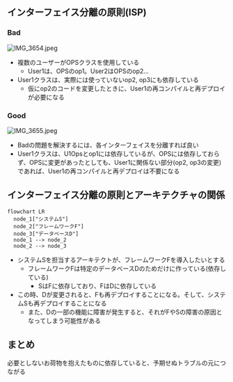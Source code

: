 ## インターフェイス分離の原則(ISP)

### Bad

![IMG_3654.jpeg](https://prod-files-secure.s3.us-west-2.amazonaws.com/42b16988-a5a8-437d-af8b-c8412ee1342b/c9eba254-4e0c-42c5-bd54-d4f09d6aeb81/IMG_3654.jpeg)

- 複数のユーザーがOPSクラスを使用している
    - User1は、OPSのop1。User2はOPSのop2…
- User1クラスは、実際には使っていないop2, op3にも依存している
    - 仮にop2のコードを変更したときに、User1の再コンパイルと再デプロイが必要になる

### Good

![IMG_3655.jpeg](https://prod-files-secure.s3.us-west-2.amazonaws.com/42b16988-a5a8-437d-af8b-c8412ee1342b/e82366a0-9404-435d-ab50-7e432c2d8cd2/IMG_3655.jpeg)

- Badの問題を解決するには、各インターフェイスを分離すれば良い
- User1クラスは、U1Opsとop1には依存しているが、OPSには依存しておらず、OPSに変更があったとしても、User1に関係ない部分(op2, op3の変更)であれば、User1の再コンパイルと再デプロイは不要になる

## インターフェイス分離の原則とアーキテクチャの関係

```mermaid
flowchart LR
  node_1["システムS"]
  node_2["フレームワークF"]
  node_3["データベースD"]
  node_1 --> node_2
  node_2 --> node_3
```

- システムSを担当するアーキテクトが、フレームワークFを導入したいとする
    - フレームワークFは特定のデータベースDのためだけに作っている(依存している)
        - SはFに依存しており、FはDに依存している
- この時、Dが変更されると、Fも再デプロイすることになる。そして、システムSも再デプロイすることになる
    - また、Dの一部の機能に障害が発生すると、それがFやSの障害の原因となってしまう可能性がある

## まとめ

必要としないお荷物を抱えたものに依存していると、予期せぬトラブルの元につながる